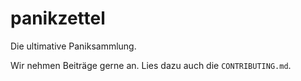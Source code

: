 # panikzettel
Die ultimative Paniksammlung.

Wir nehmen Beiträge gerne an. Lies dazu auch die `CONTRIBUTING.md`.
